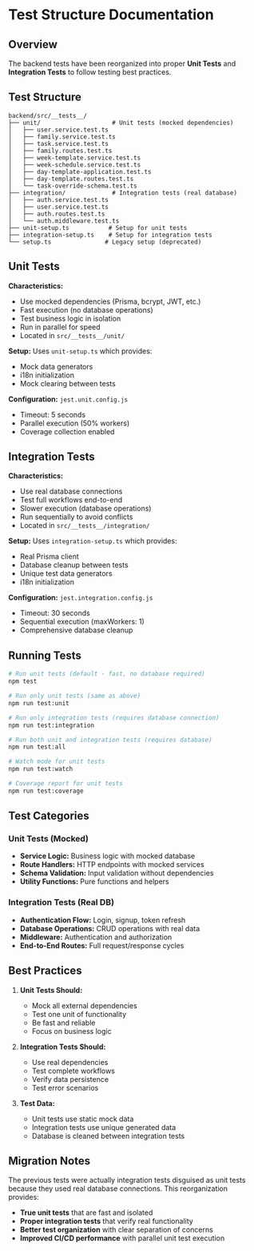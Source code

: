 # Test Structure Documentation

## Overview

The backend tests have been reorganized into proper **Unit Tests** and **Integration Tests** to follow testing best practices.

## Test Structure

```
backend/src/__tests__/
├── unit/                    # Unit tests (mocked dependencies)
│   ├── user.service.test.ts
│   ├── family.service.test.ts
│   ├── task.service.test.ts
│   ├── family.routes.test.ts
│   ├── week-template.service.test.ts
│   ├── week-schedule.service.test.ts
│   ├── day-template-application.test.ts
│   ├── day-template.routes.test.ts
│   └── task-override-schema.test.ts
├── integration/             # Integration tests (real database)
│   ├── auth.service.test.ts
│   ├── user.service.test.ts
│   ├── auth.routes.test.ts
│   └── auth.middleware.test.ts
├── unit-setup.ts           # Setup for unit tests
├── integration-setup.ts    # Setup for integration tests
└── setup.ts               # Legacy setup (deprecated)
```

## Unit Tests

**Characteristics:**
- Use mocked dependencies (Prisma, bcrypt, JWT, etc.)
- Fast execution (no database operations)
- Test business logic in isolation
- Run in parallel for speed
- Located in `src/__tests__/unit/`

**Setup:** Uses `unit-setup.ts` which provides:
- Mock data generators
- i18n initialization
- Mock clearing between tests

**Configuration:** `jest.unit.config.js`
- Timeout: 5 seconds
- Parallel execution (50% workers)
- Coverage collection enabled

## Integration Tests

**Characteristics:**
- Use real database connections
- Test full workflows end-to-end
- Slower execution (database operations)
- Run sequentially to avoid conflicts
- Located in `src/__tests__/integration/`

**Setup:** Uses `integration-setup.ts` which provides:
- Real Prisma client
- Database cleanup between tests
- Unique test data generators
- i18n initialization

**Configuration:** `jest.integration.config.js`
- Timeout: 30 seconds
- Sequential execution (maxWorkers: 1)
- Comprehensive database cleanup

## Running Tests

```bash
# Run unit tests (default - fast, no database required)
npm test

# Run only unit tests (same as above)
npm run test:unit

# Run only integration tests (requires database connection)
npm run test:integration

# Run both unit and integration tests (requires database)
npm run test:all

# Watch mode for unit tests
npm run test:watch

# Coverage report for unit tests
npm run test:coverage
```

## Test Categories

### Unit Tests (Mocked)
- **Service Logic:** Business logic with mocked database
- **Route Handlers:** HTTP endpoints with mocked services
- **Schema Validation:** Input validation without dependencies
- **Utility Functions:** Pure functions and helpers

### Integration Tests (Real DB)
- **Authentication Flow:** Login, signup, token refresh
- **Database Operations:** CRUD operations with real data
- **Middleware:** Authentication and authorization
- **End-to-End Routes:** Full request/response cycles

## Best Practices

1. **Unit Tests Should:**
   - Mock all external dependencies
   - Test one unit of functionality
   - Be fast and reliable
   - Focus on business logic

2. **Integration Tests Should:**
   - Use real dependencies
   - Test complete workflows
   - Verify data persistence
   - Test error scenarios

3. **Test Data:**
   - Unit tests use static mock data
   - Integration tests use unique generated data
   - Database is cleaned between integration tests

## Migration Notes

The previous tests were actually integration tests disguised as unit tests because they used real database connections. This reorganization provides:

- **True unit tests** that are fast and isolated
- **Proper integration tests** that verify real functionality
- **Better test organization** with clear separation of concerns
- **Improved CI/CD performance** with parallel unit test execution
